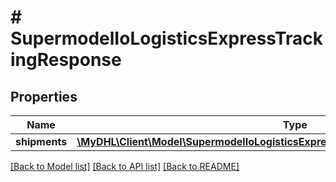 # # SupermodelIoLogisticsExpressTrackingResponse

## Properties

Name | Type | Description | Notes
------------ | ------------- | ------------- | -------------
**shipments** | [**\MyDHL\Client\Model\SupermodelIoLogisticsExpressTrackingResponseShipmentsInner[]**](SupermodelIoLogisticsExpressTrackingResponseShipmentsInner.md) |  | [optional]

[[Back to Model list]](../../README.md#models) [[Back to API list]](../../README.md#endpoints) [[Back to README]](../../README.md)
